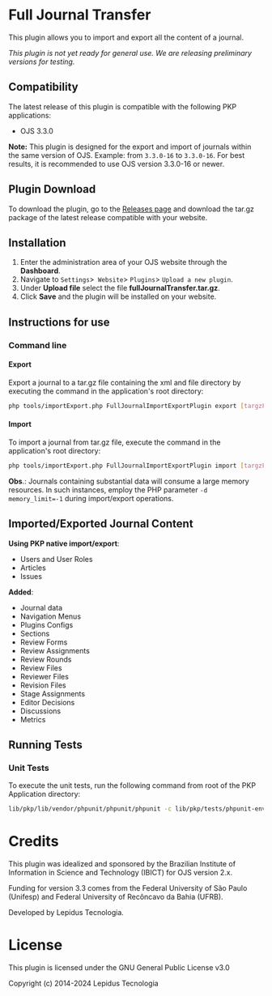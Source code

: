 # Full Journal Transfer
This plugin allows you to import and export all the content of a journal.

_This plugin is not yet ready for general use. We are releasing preliminary versions for testing._

## Compatibility
The latest release of this plugin is compatible with the following PKP applications:

* OJS 3.3.0

**Note:** This plugin is designed for the export and import of journals within the same version of OJS. Example: from `3.3.0-16` to `3.3.0-16`. For best results, it is recommended to use OJS version 3.3.0-16 or newer.

## Plugin Download
To download the plugin, go to the [Releases page](https://github.com/lepidus/fullJournalTransfer/releases) and download the tar.gz package of the latest release compatible with your website.

## Installation
1. Enter the administration area of ​​your OJS website through the __Dashboard__.
2. Navigate to `Settings`>` Website`> `Plugins`> `Upload a new plugin`.
3. Under __Upload file__ select the file __fullJournalTransfer.tar.gz__.
4. Click __Save__ and the plugin will be installed on your website.

## Instructions for use

### Command line

#### Export
Export a journal to a tar.gz file containing the xml and file directory by executing the command in the application's root directory:
```bash
php tools/importExport.php FullJournalImportExportPlugin export [targzFileName] [journal_path]
```

#### Import
To import a journal from tar.gz file, execute the command in the application's root directory:
```bash
php tools/importExport.php FullJournalImportExportPlugin import [targzFileName] [user_name]
```

**Obs**.: Journals containing substantial data will consume a large memory resources. In such instances, employ the PHP parameter `-d memory_limit=-1` during import/export operations.

## Imported/Exported Journal Content

**Using PKP native import/export**:

- Users and User Roles
- Articles
- Issues

**Added**:

- Journal data
- Navigation Menus
- Plugins Configs
- Sections
- Review Forms
- Review Assignments
- Review Rounds
- Review Files
- Reviewer Files
- Revision Files
- Stage Assignments
- Editor Decisions
- Discussions
- Metrics

## Running Tests

### Unit Tests

To execute the unit tests, run the following command from root of the PKP Application directory:
```bash
lib/pkp/lib/vendor/phpunit/phpunit/phpunit -c lib/pkp/tests/phpunit-env2.xml plugins/importexport/fullJournalTransfer/tests
```

# Credits
This plugin was idealized and sponsored by the Brazilian Institute of Information in Science and Technology (IBICT) for OJS version 2.x.

Funding for version 3.3 comes from the Federal University of São Paulo (Unifesp) and Federal University of Recôncavo da Bahia (UFRB).

Developed by Lepidus Tecnologia.


# License
This plugin is licensed under the GNU General Public License v3.0

Copyright (c) 2014-2024 Lepidus Tecnologia
